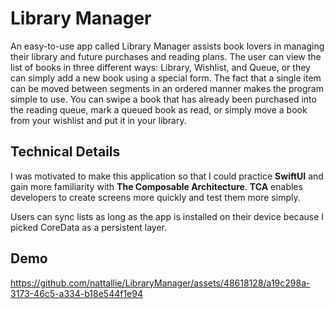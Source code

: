 # Library Manager

An easy-to-use app called Library Manager assists book lovers in managing their library and future purchases and reading plans. The user can view the list of books in three different ways: Library, Wishlist, and Queue, or they can simply add a new book using a special form. The fact that a single item can be moved between segments in an ordered manner makes the program simple to use. You can swipe a book that has already been purchased into the reading queue, mark a queued book as read, or simply move a book from your wishlist and put it in your library.

## Technical Details

I was motivated to make this application so that I could practice **SwiftUI** and gain more familiarity with **The Composable Architecture**. **TCA** enables developers to create screens more quickly and test them more simply. 

Users can sync lists as long as the app is installed on their device because I picked CoreData as a persistent layer.

## Demo

https://github.com/nattallie/LibraryManager/assets/48618128/a19c298a-3173-46c5-a334-b18e544f1e94


